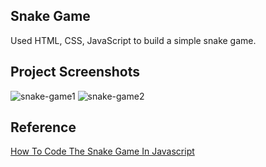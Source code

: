 ## Snake Game

Used HTML, CSS, JavaScript to build a simple snake game.

## Project Screenshots
![snake-game1](https://user-images.githubusercontent.com/60259324/180372602-ef5dc57b-a195-425d-bbcf-bedb395c02d6.png)
![snake-game2](https://user-images.githubusercontent.com/60259324/180372605-74ce5704-4dce-43e0-afe3-b06fc95c158c.png)

## Reference
[How To Code The Snake Game In Javascript](https://www.youtube.com/watch?v=QTcIXok9wNY)
